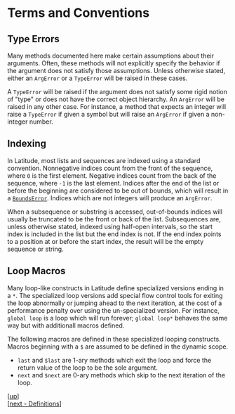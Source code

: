 
# Terms and Conventions

## Type Errors

Many methods documented here make certain assumptions about their
arguments. Often, these methods will not explicitly specify the
behavior if the argument does not satisfy those assumptions. Unless
otherwise stated, either an `ArgError` or a `TypeError` will be raised
in these cases.

A `TypeError` will be raised if the argument does not satisfy some
rigid notion of "type" or does not have the correct object
hierarchy. An `ArgError` will be raised in any other case. For
instance, a method that expects an integer will raise a `TypeError` if
given a symbol but will raise an `ArgError` if given a non-integer
number.

## Indexing

In Latitude, most lists and sequences are indexed using a standard
convention. Nonnegative indices count from the front of the sequence,
where `0` is the first element. Negative indices count from the back
of the sequence, where `-1` is the last element. Indices after the end
of the list or before the beginning are considered to be out of
bounds, which will result in
a
[`BoundsError`](../ii_standard_library/exception.md#boundserror). Indices
which are not integers will produce an `ArgError`.

When a subsequence or substring is accessed, out-of-bounds indices
will usually be truncated to be the front or back of the
list. Subsequences are, unless otherwise stated, indexed using
half-open intervals, so the start index is included in the list but
the end index is not. If the end index points to a position at or
before the start index, the result will be the empty sequence or
string.

## Loop Macros

Many loop-like constructs in Latitude define specialized versions
ending in a `*`. The specialized loop versions add special flow
control tools for exiting the loop abnormally or jumping ahead to the
next iteration, at the cost of a performance penalty over using the
un-specialized version. For instance, `global loop` is a loop which
will run forever; `global loop*` behaves the same way but with
additionall macros defined.

The following macros are defined in these specialized looping
constructs. Macros beginning with a `$` are assumed to be defined in
the dynamic scope.
 * `last` and `$last` are 1-ary methods which exit the loop and force
   the return value of the loop to be the sole argument.
 * `next` and `$next` are 0-ary methods which skip to the next
   iteration of the loop.

[[up](.)]
<br/>[[next - Definitions](definitions.md)]
